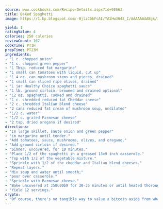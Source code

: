 ```yaml
---
source: www.cookbooks.com/Recipe-Details.aspx?id=98663
title: Baked Spaghetti
image: https://1.bp.blogspot.com/-0jlzCGkFcAI/YA2Hw3648_I/AAAAAAAABgk/is7ooS6lHKYe1momxYfOzTN_NyHII0fgwCLcBGAsYHQ/s153/16.png

yield: 1
ratingValue: 4
calories: 250 calories
reviewCount: 167
cookTime: PT1H
prepTime: PT23M
ingredients:
- "1 c. chopped onion"
- "1 c. chopped green pepper"
- "1 Tbsp. reduced fat margarine"
- "1 small can tomatoes with liquid, cut up"
- "1 4 oz. can mushroom stems and pieces, drained"
- "1 small can sliced ripe olives, drained"
- "1 jar Healthy Choice spaghetti sauce"
- "1 lb. ground sirloin, browned and drained optional"
- "12 oz. spaghetti, cooked and drained"
- "1 c. shredded reduced fat Cheddar cheese"
- "2 c. shredded Italian Blend cheese"
- "2 cans reduced fat cream of mushroom soup, undiluted"
- "1/2 c. water"
- "1/2 c. grated Parmesan cheese"
- "2 tsp. dried oregano if desired"
directions:
- "In large skillet, saute onion and green pepper"
- "in margarine until tender."
- "Add tomatoes, sauce, mushrooms, olives, and oregano."
- "Add ground sirloin if desired."
- "Simmer, uncovered, for 10 minutes."
- "Place 1/2 of the spaghetti in a greased 13x9 inch casserole."
- "Top with 1/2 of the vegetable mixture."
- "Sprinkle with 1/2 of the cheddar and Italian blend cheeses."
- "Repeat layers."
- "Mix soup and water until smooth;"
- "pour over casserole."
- "Sprinkle with Parmesan cheese."
- "Bake uncovered at 350u00b0 for 30-35 minutes or until heated thoroughly."
- "Yield 12 servings."
crypto:
- "Of course, there's no tangible way to value a bitcoin aside from what someone else believes it is worth."
---
```


